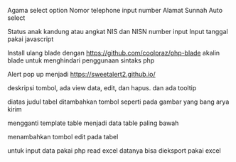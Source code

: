 Agama select option
Nomor telephone input number
Alamat Sunnah Auto select

Status anak kandung atau angkat
NIS dan NISN number input
Input tanggal pakai javascript

Install ulang blade dengan
https://github.com/coolpraz/php-blade
akalin blade untuk menghindari penggunaan sintaks php

Alert pop up menjadi
https://sweetalert2.github.io/

deskripsi tombol, ada view data, edit, dan hapus. dan ada tooltip

diatas judul tabel ditambahkan tombol seperti pada gambar yang bang arya kirim

mengganti template table menjadi data table paling bawah

menambahkan tombol edit pada tabel

untuk input data pakai php read excel
datanya bisa dieksport pakai excel

